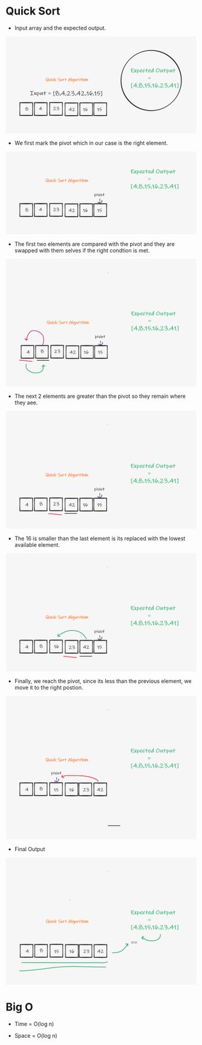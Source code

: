 # Quick Sort

- Input array and the expected output.

![whiteboard_img](whiteboard_process/quick-sort-1.png)

- We first mark the pivot which in our case is the right element.

![whiteboard_img](whiteboard_process/quick-sort-2.png)

- The first two elements are compared with the pivot and they are swapped with them selves if the right condtion is met.

![whiteboard_img](whiteboard_process/quick-sort-3.png)

- The next 2 elements are greater than the pivot so they remain where they aee.

![whiteboard_img](whiteboard_process/quick-sort-4.png)

- The 16 is smaller than the last element is its replaced with the lowest available element.

![whiteboard_img](whiteboard_process/quick-sort-5.png)

- Finally, we reach the pivot, since its less than the previous element, we move it to the right postion.

![whiteboard_img](whiteboard_process/quick-sort-6.png)

- Final Output

![whiteboard_img](whiteboard_process/quick-sort-7.png)




# Big O

- Time = O(log n)

- Space = O(log n)
